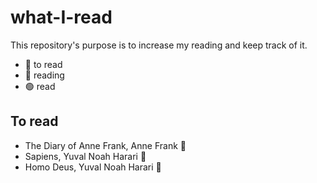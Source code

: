 # what-I-read
This repository's purpose is to increase my reading and keep track of it.

- 🔴 to read
- 🔵 reading
- 🟢 read

## To read

- The Diary of Anne Frank, Anne Frank 🔴
- Sapiens, Yuval Noah Harari 🔵
- Homo Deus, Yuval Noah Harari 🔴
